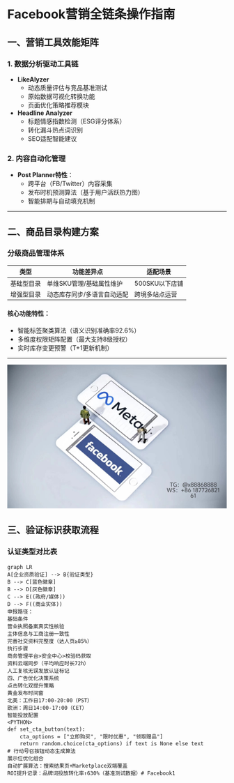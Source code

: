 # Facebook营销全链条操作指南
## 一、营销工具效能矩阵
### 1. 数据分析驱动工具链
- **LikeAlyzer**
  - 动态质量评估与竞品基准测试
  - 原始数据可视化转换功能
  - 页面优化策略推荐模块
- **Headline Analyzer**
  - 标题情感指数检测（ESG评分体系）
  - 转化漏斗热点词识别
  - SEO适配智能建议
### 2. 内容自动化管理
- **Post Planner特性**：
  - 跨平台（FB/Twitter）内容采集
  - 发布时机预测算法（基于用户活跃热力图）
  - 智能排期与自动填充机制
---
## 二、商品目录构建方案
### 分级商品管理体系
| 类型       | 功能差异点                   | 适配场景           |
|------------|------------------------------|--------------------|
| 基础型目录 | 单维SKU管理/基础属性维护     | 500SKU以下店铺     |
| 增强型目录 | 动态库存同步/多语言自动适配  | 跨境多站点运营     |
#### 核心功能特性：
- 智能标签聚类算法（语义识别准确率92.6%）
- 多维度权限矩阵配置（最大支持8级授权）
- 实时库存变更预警（T+1更新机制）
---
![替代文字](微信图片_20250331131736.jpg)
## 三、验证标识获取流程
### 认证类型对比表
```mermaid
graph LR
A[企业资质验证] --> B{验证类型}
B --> C[蓝色徽章]
B --> D[灰色徽章]
C --> E((政府/媒体))
D --> F((商业实体))
申报路径：
基础条件
营业执照备案真实性核验
主体信息与工商注册一致性
完善社交资料完整度（达人页≥85%）
执行步骤
商务管理平台>安全中心>校验码获取
资料云端同步（平均响应时长72h）
人工复核无误发放认证标记
四、广告优化决策系统
点击转化双提升策略
黄金发布时间窗
北美：工作日17:00-20:00（PST）
欧洲：周日14:00-17:00（CET）
智能投放配置
<PYTHON>
def set_cta_button(text):
    cta_options = ["立即购买", "限时优惠", "领取赠品"]
    return random.choice(cta_options) if text is None else text
# 行动号召按钮动态生成算法
展示位优化组合
自动扩展算法：搜索结果页+Marketplace双端覆盖
ROI提升记录：品牌词投放转化率↑630%（基准测试数据）# Facebook1
